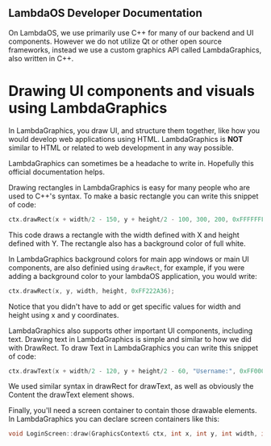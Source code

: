 ## LambdaOS Developer Documentation

On LambdaOS, we use primarily use C++ for many of our backend and UI components. However we do not utilize Qt or other open source frameworks, instead we use a custom graphics API called LambdaGraphics, also written in C++. 

# Drawing UI components and visuals using LambdaGraphics

In LambdaGraphics, you draw UI, and structure them together, like how you would develop web applications using HTML. LambdaGraphics is **NOT** similar to HTML or related to web development in any way possible. 

LambdaGraphics can sometimes be a headache to write in. Hopefully this official documentation helps.

Drawing rectangles in LambdaGraphics is easy for many people who are used to C++'s syntax. To make a basic rectangle you can write this snippet of code:

``` cpp
ctx.drawRect(x + width/2 - 150, y + height/2 - 100, 300, 200, 0xFFFFFFFF);
```
This code draws a rectangle with the width defined with X and height defined with Y. The rectangle also has a background color of full white.

In LambdaGraphics background colors for main app windows or main UI components, are also definied using ``drawRect``, for example, if you were adding a background color to your lambdaOS application, you would write:

```cpp
ctx.drawRect(x, y, width, height, 0xFF222A36);
```

Notice that you didn't have to add or get specific values for width and height using x and y coordinates.

LambdaGraphics also supports other important UI components, including text. Drawing text in LambdaGraphics is simple and similar to how we did with DrawRect.
To draw Text in LambdaGraphics you can write this snippet of code:

```cpp
ctx.drawText(x + width/2 - 120, y + height/2 - 60, "Username:", 0xFF000000);
```

We used similar syntax in drawRect for drawText, as well as obviously the Content the drawText element shows.

Finally, you'll need a screen container to contain those drawable elements. In LambdaGraphics you can declare screen containers like this:

```cpp
void LoginScreen::draw(GraphicsContext& ctx, int x, int y, int width, int height) {
  ```